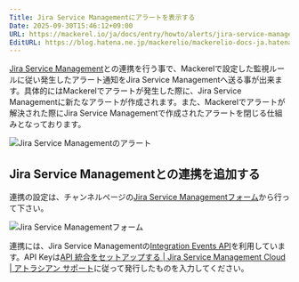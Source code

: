 ```yaml
---
Title: Jira Service Managementにアラートを表示する
Date: 2025-09-30T15:46:12+09:00
URL: https://mackerel.io/ja/docs/entry/howto/alerts/jira-service-management
EditURL: https://blog.hatena.ne.jp/mackerelio/mackerelio-docs-ja.hatenablog.mackerel.io/atom/entry/6802888565263923197
---
```


[Jira Service Management](https://www.atlassian.com/software/jira/service-management)との連携を行う事で、Mackerelで設定した監視ルールに従い発生したアラート通知をJira Service Managementへ送る事が出来ます。具体的にはMackerelでアラートが発生した際に、Jira Service Managementに新たなアラートが作成されます。また、Mackerelでアラートが解決された際にJira Service Managementで作成されたアラートを閉じる仕組みとなっております。

![Jira Service Managementのアラート](https://cdn-ak.f.st-hatena.com/images/fotolife/m/mackerelio/20250908/20250908154304.png)

## Jira Service Managementとの連携を追加する
連携の設定は、チャンネルページの[Jira Service Managementフォーム](https://mackerel.io/my/channels/-/create#jira-service-management)から行って下さい。

![Jira Service Managementフォーム](https://cdn-ak.f.st-hatena.com/images/fotolife/m/mackerelio/20250908/20250908140337.png)

連携には、Jira Service Managementの[Integration Events API](https://developer.atlassian.com/cloud/jira/service-desk-ops/rest/v1/api-group-integration-events/)を利用しています。API Keyは[API 統合をセットアップする | Jira Service Management Cloud | アトラシアン サポート](https://support.atlassian.com/ja/jira-service-management-cloud/docs/set-up-an-api-integration/)に従って発行したものを入力してください。
